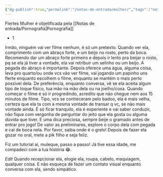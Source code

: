 ```yaml
---
{"dg-publish":true,"permalink":"/notas-de-entrada/mulher/","tags":["nota🔹"],"noteIcon":"","updated":"2024-04-22T18:26:50.336-03:00"}
---
```




Flertes
Mulher é objetificada pela [[Notas de entrada/Pornografia\|Pornografia]]

- 1

Irmão, ninguém vai ver filme nenhum, é só um pretexto. Quando ver ela, comprimento com um abraço forte, e um beijo no rosto, perto da boca. Recomendo dar um abraço forte primeiro e depois ir lento pra beijar o rosto, pq se ela já tiver a vontade, ela vai retribuir um selinho ou um beijo. A pegada do abraço é importante. Depois oferece uma água, alguma coisa, leva pro quarto/ou onde vcs vão ver filme, vai jogando um papinho uns flerte enquanto escolhem o filme, enquanto se mantém o mais perto possível dela. De preferência, enquanto conversa, vê se ela aceita algum tipo de toque físico, tua mão na mão dela ou na joelho/coxa. Quando começar o filme é só ir progredindo, acredito que não chegue nem aos 15 minutos de filme. Tipo, vcs se conheceram pelo badoo, ela é mais velha, certeza que ela ta com a mesma vontade de transar q vc, se não mais vontade ainda. É só ficar tranquilo, ela é experiente e vai saber conduzir, não fique com vergonha de perguntar do jeito que ela gosta ou alguma dúvida que tiver. E uma dica preciosa, sempre beije o gramado antes de entrar pro jogo! De valor as preliminares, explore o corpo dela com pegada e cai de boca nela. Por favor, saiba onde é o grelo! Depois de fazer ela gozar no oral, mete a pik filho e seja feliz.

Fiz um tutorial aí, muleque, passo a passo! Já tive essa idade, me compadeci com a tua história 😂.

_Edit_ Quando recepcionar ela, elogie ela, roupa, cabelo, maquiagem, qualquer coisa. E não esqueça de fazer um contato visual enquanto conversa com ela, sendo simpático.